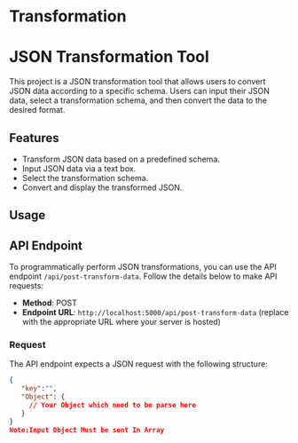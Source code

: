 # Transformation
# JSON Transformation Tool

This project is a JSON transformation tool that allows users to convert JSON data according to a specific schema. Users can input their JSON data, select a transformation schema, and then convert the data to the desired format.

## Features

- Transform JSON data based on a predefined schema.
- Input JSON data via a text box.
- Select the transformation schema.
- Convert and display the transformed JSON.

## Usage

## API Endpoint

To programmatically perform JSON transformations, you can use the API endpoint `/api/post-transform-data`. Follow the details below to make API requests:

- **Method**: POST
- **Endpoint URL**: `http://localhost:5000/api/post-transform-data` (replace with the appropriate URL where your server is hosted)

### Request

The API endpoint expects a JSON request with the following structure:

```json
{
   "key":"",
   "Object": {
     // Your Object which need to be parse here 
   }
}
Note:Input Object Must be sent In Array 
